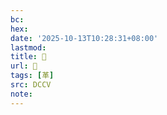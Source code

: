 ```yaml
---
bc:
hex:
date: '2025-10-13T10:28:31+08:00'
lastmod:
title: 􂓋
url: 􂓋
tags: [革]
src: DCCV
note:
---
```

